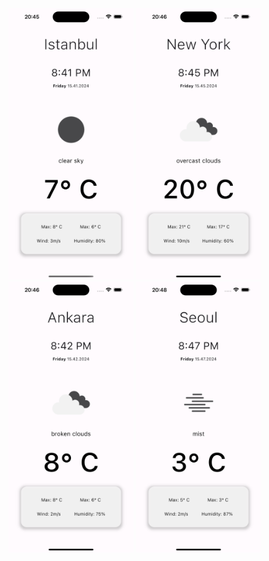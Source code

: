 <img src="ScreenShot/Simulator Screenshot - iPhone 15 Pro Max - 2024-03-15 at 20.45.57.png" width="200">
<img src="ScreenShot/Simulator Screenshot - iPhone 15 Pro Max - 2024-03-15 at 20.46.41.png" width="200">
<img src="ScreenShot/Simulator Screenshot - iPhone 15 Pro Max - 2024-03-15 at 20.46.22.png" width="200">
<img src="ScreenShot/Simulator Screenshot - iPhone 15 Pro Max - 2024-03-15 at 20.48.16.png" width="200">